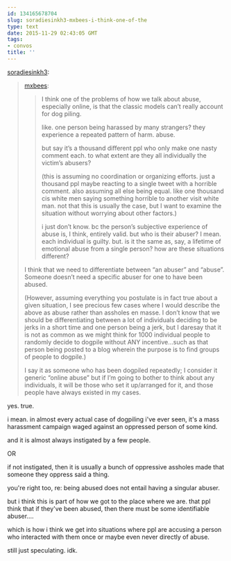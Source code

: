 ```yaml
---
id: 134165678704
slug: soradiesinkh3-mxbees-i-think-one-of-the
type: text
date: 2015-11-29 02:43:05 GMT
tags:
- convos
title: ''
---
```

<p><a class="tumblr_blog" href="http://soradiesinkh3.tumblr.com/post/134162241503">soradiesinkh3</a>:</p>
<blockquote>
<p><a class="tumblr_blog" href="http://mxbees.tumblr.com/post/134161252919">mxbees</a>:</p>
<blockquote>
<p>I think one of the problems of how we talk about abuse,  especially online,  is that the classic models can’t really account for dog piling.</p>

<p>like. one person being harassed by many strangers? they experience a repeated pattern of harm. abuse. </p>

<p>but say it’s a thousand different ppl who only make one nasty comment each. to what extent are they all individually the victim’s abusers? </p>

<p>(this is assuming no coordination or organizing efforts. just a thousand ppl maybe reacting to a single tweet with a horrible comment.  also assuming all else being equal. like one thousand cis white men saying something horrible to another visit white man. not that this is usually the case, but I want to examine the situation without worrying about other factors.) </p>

<p>i just don’t know. bc the person’s subjective experience of abuse is,  I think,  entirely valid. but who is their abuser? I mean. each individual is guilty. but. is it the same as, say,  a lifetime of emotional abuse from a single person? how are these situations different?</p>
</blockquote>
<p>I think that we need to differentiate between “an abuser” and “abuse”. Someone doesn’t need a specific abuser for one to have been abused.</p>
<p>(However, assuming everything you postulate is in fact true about a given situation, I see precious few cases where I would describe the above as abuse rather than assholes en masse. I don’t know that we should be differentiating between a lot of individuals deciding to be jerks in a short time and one person being a jerk, but I daresay that it is not as common as we might think for 1000 individual people to randomly decide to dogpile without ANY incentive…such as that person being posted to a blog wherein the purpose is to find groups of people to dogpile.)</p>
<p>I say it as someone who has been dogpiled repeatedly; I consider it generic “online abuse” but if I’m going to bother to think about any individuals, it will be those who set it up/arranged for it, and those people have always existed in my cases.</p>
</blockquote>

yes. true.

i mean. in almost every actual case of dogpiling i've ever seen, it's a mass harassment campaign waged against an oppressed person of some kind.

and it is almost always instigated by a few people.

OR

if not instigated, then it is usually a bunch of oppressive assholes made that someone they oppress said a thing.

you're right too, re: being abused does not entail having a singular abuser.

but i think this is part of how we got to the place where we are. that ppl think that if they've been abused, then there must be some identifiable abuser....

which is how i think we get into situations where ppl are accusing a person who interacted with them once or maybe even never directly of abuse.

still just speculating. idk.